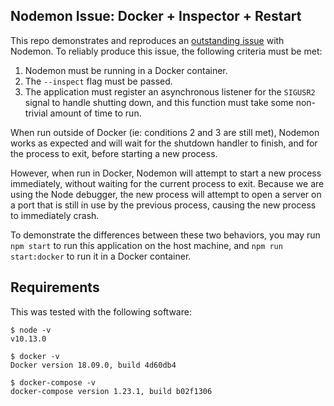 ## Nodemon Issue: Docker + Inspector + Restart

This repo demonstrates and reproduces an [outstanding issue](https://github.com/remy/nodemon/issues/1346) with Nodemon. To reliably produce this issue, the following criteria must be met:

1. Nodemon must be running in a Docker container.
2. The `--inspect` flag must be passed.
3. The application must register an asynchronous listener for the `SIGUSR2` signal to handle shutting down, and this function must take some non-trivial amount of time to run.

When run outside of Docker (ie: conditions 2 and 3 are still met), Nodemon works as expected and will wait for the shutdown handler to finish, and for the process to exit, before starting a new process.

However, when run in Docker, Nodemon will attempt to start a new process immediately, without waiting for the current process to exit. Because we are using the Node debugger, the new process will attempt to open a server on a port that is still in use by the previous process, causing the new process to immediately crash.

To demonstrate the differences between these two behaviors, you may run `npm start` to run this application on the host machine, and `npm run start:docker` to run it in a Docker container.

## Requirements

This was tested with the following software:

```
$ node -v
v10.13.0

$ docker -v
Docker version 18.09.0, build 4d60db4

$ docker-compose -v
docker-compose version 1.23.1, build b02f1306
```
